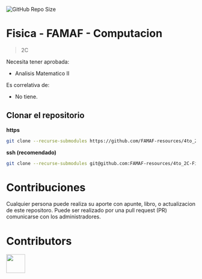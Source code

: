 ![GitHub Repo Size](https://img.shields.io/github/repo-size/FAMAF-resources/4to_2C-Fisica-FAMAF)

# Fisica - FAMAF - Computacion

> 2C

Necesita tener aprobada:

- Analisis Matematico II

Es correlativa de:

- No tiene.

## Clonar el repositorio

**https**

```bash
git clone --recurse-submodules https://github.com/FAMAF-resources/4to_2C-Fisica-FAMAF.git
```

**ssh (recomendado)**

```bash
git clone --recurse-submodules git@github.com:FAMAF-resources/4to_2C-Fisica-FAMAF.git
```

# Contribuciones

Cualquier persona puede realiza su aporte con apunte, libro, o actualizacion de este repositoro. Puede ser realizado por una pull request (PR) comunicarse con los administradores.

# Contributors
<a href="https://github.com/FAMAF-resources/4to_2C-Fisica-FAMAF/graphs/contributors">
  <img src="https://contrib.rocks/image?repo=FAMAF-resources/4to_2C-Fisica-FAMAF" height=50/>
</a>
